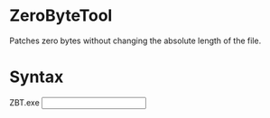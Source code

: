 # ZeroByteTool
Patches zero bytes without changing the absolute length of the file.

# Syntax
ZBT.exe <input file>
